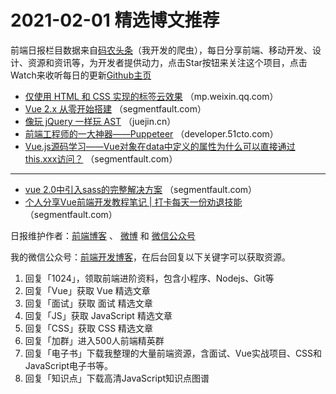 # 2021-02-01 精选博文推荐

前端日报栏目数据来自[码农头条](http://hao.caibaojian.com.cn/)（我开发的爬虫），每日分享前端、移动开发、设计、资源和资讯等，为开发者提供动力，点击Star按钮来关注这个项目，点击Watch来收听每日的更新[Github主页](https://github.com/kujian/frontendDaily)
* [仅使用 HTML 和 CSS 实现的标签云效果](https://mp.weixin.qq.com/s/6608S_jwINLYnSI_NPxacA) （mp.weixin.qq.com）
* [Vue 2.x 从零开始搭建](https://segmentfault.com/a/1190000039138044) （segmentfault.com）
* [像玩 jQuery 一样玩 AST](https://juejin.cn/post/6923936548027105293) （juejin.cn）
* [前端工程师的一大神器——Puppeteer](https://developer.51cto.com/art/202101/643867.htm) （developer.51cto.com）
* [Vue.js源码学习——Vue对象在data中定义的属性为什么可以直接通过this.xxx访问？](https://segmentfault.com/a/1190000039138096) （segmentfault.com）

***
* [vue 2.0中引入sass的完整解决方案](https://segmentfault.com/a/1190000039137651) （segmentfault.com）
* [个人分享Vue前端开发教程笔记 | 打卡每天一份劝退技能](https://segmentfault.com/a/1190000039138283) （segmentfault.com）

日报维护作者：[前端博客](http://caibaojian.com.cn/) 、 [微博](http://weibo.com/kujian) 和 [微信公众号](https://open.weixin.qq.com/qr/code?username=caibaojian_com)

我的微信公众号：[前端开发博客](https://open.weixin.qq.com/qr/code?username=caibaojian_com)，在后台回复以下关键字可以获取资源。

1. 回复「1024」，领取前端进阶资料，包含小程序、Nodejs、Git等
2. 回复「Vue」获取 Vue 精选文章
3. 回复「面试」获取 面试 精选文章
4. 回复「JS」获取 JavaScript 精选文章
5. 回复「CSS」获取 CSS 精选文章
6. 回复「加群」进入500人前端精英群
7. 回复「电子书」下载我整理的大量前端资源，含面试、Vue实战项目、CSS和JavaScript电子书等。
8. 回复「知识点」下载高清JavaScript知识点图谱